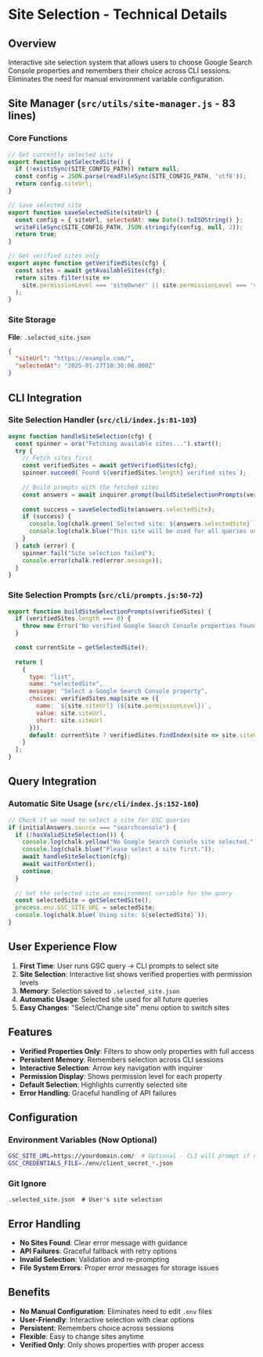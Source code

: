 # Site Selection - Technical Details

## Overview

Interactive site selection system that allows users to choose Google Search Console properties and remembers their choice across CLI sessions. Eliminates the need for manual environment variable configuration.

## Site Manager (`src/utils/site-manager.js` - 83 lines)

### Core Functions

```javascript
// Get currently selected site
export function getSelectedSite() {
  if (!existsSync(SITE_CONFIG_PATH)) return null;
  const config = JSON.parse(readFileSync(SITE_CONFIG_PATH, 'utf8'));
  return config.siteUrl;
}

// Save selected site
export function saveSelectedSite(siteUrl) {
  const config = { siteUrl, selectedAt: new Date().toISOString() };
  writeFileSync(SITE_CONFIG_PATH, JSON.stringify(config, null, 2));
  return true;
}

// Get verified sites only
export async function getVerifiedSites(cfg) {
  const sites = await getAvailableSites(cfg);
  return sites.filter(site => 
    site.permissionLevel === 'siteOwner' || site.permissionLevel === 'siteFullUser'
  );
}
```

### Site Storage

**File**: `.selected_site.json`
```json
{
  "siteUrl": "https://example.com/",
  "selectedAt": "2025-01-27T10:30:00.000Z"
}
```

## CLI Integration

### Site Selection Handler (`src/cli/index.js:81-103`)

```javascript
async function handleSiteSelection(cfg) {
  const spinner = ora("Fetching available sites...").start();
  try {
    // Fetch sites first
    const verifiedSites = await getVerifiedSites(cfg);
    spinner.succeed(`Found ${verifiedSites.length} verified sites`);
    
    // Build prompts with the fetched sites
    const answers = await inquirer.prompt(buildSiteSelectionPrompts(verifiedSites));
    
    const success = saveSelectedSite(answers.selectedSite);
    if (success) {
      console.log(chalk.green(`Selected site: ${answers.selectedSite}`));
      console.log(chalk.blue("This site will be used for all queries until you change it."));
    }
  } catch (error) {
    spinner.fail("Site selection failed");
    console.error(chalk.red(error.message));
  }
}
```

### Site Selection Prompts (`src/cli/prompts.js:50-72`)

```javascript
export function buildSiteSelectionPrompts(verifiedSites) {
  if (verifiedSites.length === 0) {
    throw new Error("No verified Google Search Console properties found.");
  }

  const currentSite = getSelectedSite();
  
  return [
    {
      type: "list",
      name: "selectedSite",
      message: "Select a Google Search Console property",
      choices: verifiedSites.map(site => ({
        name: `${site.siteUrl} (${site.permissionLevel})`,
        value: site.siteUrl,
        short: site.siteUrl
      })),
      default: currentSite ? verifiedSites.findIndex(site => site.siteUrl === currentSite) : 0,
    }
  ];
}
```

## Query Integration

### Automatic Site Usage (`src/cli/index.js:152-160`)

```javascript
// Check if we need to select a site for GSC queries
if (initialAnswers.source === "searchconsole") {
  if (!hasValidSiteSelection()) {
    console.log(chalk.yellow("No Google Search Console site selected."));
    console.log(chalk.blue("Please select a site first."));
    await handleSiteSelection(cfg);
    await waitForEnter();
    continue;
  }
  
  // Set the selected site as environment variable for the query
  const selectedSite = getSelectedSite();
  process.env.GSC_SITE_URL = selectedSite;
  console.log(chalk.blue(`Using site: ${selectedSite}`));
}
```

## User Experience Flow

1. **First Time**: User runs GSC query → CLI prompts to select site
2. **Site Selection**: Interactive list shows verified properties with permission levels
3. **Memory**: Selection saved to `.selected_site.json`
4. **Automatic Usage**: Selected site used for all future queries
5. **Easy Changes**: "Select/Change site" menu option to switch sites

## Features

- **Verified Properties Only**: Filters to show only properties with full access
- **Persistent Memory**: Remembers selection across CLI sessions
- **Interactive Selection**: Arrow key navigation with inquirer
- **Permission Display**: Shows permission level for each property
- **Default Selection**: Highlights currently selected site
- **Error Handling**: Graceful handling of API failures

## Configuration

### Environment Variables (Now Optional)
```bash
GSC_SITE_URL=https://yourdomain.com/  # Optional - CLI will prompt if not set
GSC_CREDENTIALS_FILE=./env/client_secret_*.json
```

### Git Ignore
```gitignore
.selected_site.json  # User's site selection
```

## Error Handling

- **No Sites Found**: Clear error message with guidance
- **API Failures**: Graceful fallback with retry options
- **Invalid Selection**: Validation and re-prompting
- **File System Errors**: Proper error messages for storage issues

## Benefits

- **No Manual Configuration**: Eliminates need to edit `.env` files
- **User-Friendly**: Interactive selection with clear options
- **Persistent**: Remembers choice across sessions
- **Flexible**: Easy to change sites anytime
- **Verified Only**: Only shows properties with proper access
